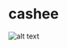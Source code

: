# cashee

![alt text](https://drive.google.com/file/d/1VRhWRMngdLGZeKri3fx8s-opdzYIPfFK/view?usp=share_link)